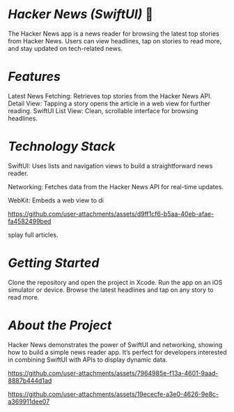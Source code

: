 # *Hacker News (SwiftUI)* 📰
The Hacker News app is a news reader for browsing the latest top stories from Hacker News. Users can view headlines, tap on stories to read more, and stay updated on tech-related news.

# *Features*

Latest News Fetching: Retrieves top stories from the Hacker News API.
Detail View: Tapping a story opens the article in a web view for further reading.
SwiftUI List View: Clean, scrollable interface for browsing headlines.

# *Technology Stack*

SwiftUI: Uses lists and navigation views to build a straightforward news reader.

Networking: Fetches data from the Hacker News API for real-time updates.

WebKit: Embeds a web view to di

https://github.com/user-attachments/assets/d9ff1cf6-b5aa-40eb-afae-fa4582499bed

splay full articles.

# *Getting Started*

Clone the repository and open the project in Xcode.
Run the app on an iOS simulator or device.
Browse the latest headlines and tap on any story to read more.

# *About the Project*

Hacker News demonstrates the power of SwiftUI and networking, showing how to build a simple news reader app. It’s perfect for developers interested in combining SwiftUI with APIs to display dynamic data.



https://github.com/user-attachments/assets/7964985e-f13a-4601-9aad-8887b444d1ad



https://github.com/user-attachments/assets/19ececfe-a3e0-4626-9e8c-a369911dee07

